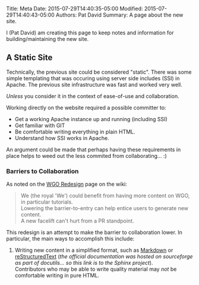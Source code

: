 Title: Meta
Date: 2015-07-29T14:40:35-05:00
Modified: 2015-07-29T14:40:43-05:00
Authors: Pat David
Summary: A page about the new site.



I (Pat David) am creating this page to keep notes and information for building/maintaining the new site.


## A Static Site

Technically, the previous site could be considered "static".
There was some simple templating that was occuring using server side includes (SSI) in Apache.
The previous site infrastructure was fast and worked very well.

*Unless* you consider it in the context of ease-of-use and collaboration.

Working directly on the website required a possible committer to:

* Get a working Apache instance up and running (including SSI)
* Get familiar with GIT
* Be comfortable writing everything in plain HTML.
* Understand how SSI works in Apache.

An argument could be made that perhaps having these requirements in place helps to weed out the less commited from collaborating... :)



### Barriers to Collaboration

As noted on the [WGO Redesign] page on the wiki:

>We (the royal 'We') could benefit from having more content on WGO, in particular tutorials.  
Lowering the barrier-to-entry can help entice users to generate new content.  
A new facelift can't hurt from a PR standpoint.

This redesign is an attempt to make the barrier to collaboration lower.
In particular, the main ways to accomplish this include:

1. Writing new content in a simplified format, such as [Markdown] or [reStructuredText][] (*the official documentation was hosted on sourceforge as part of docutils... so this link is to the Sphinx project*).  
Contributors who may be able to write quality material may *not* be comfortable writing in pure HTML.


[WGO Redesign]: http://wiki.gimp.org/index.php?title=WGO_Redesign
[Markdown]: http://daringfireball.net/projects/markdown/ 
[reStructuredText]: http://sphinx-doc.org/rest.html
